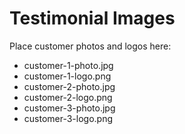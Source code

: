 
# Testimonial Images

Place customer photos and logos here:
- customer-1-photo.jpg
- customer-1-logo.png
- customer-2-photo.jpg
- customer-2-logo.png
- customer-3-photo.jpg
- customer-3-logo.png
